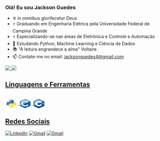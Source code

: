 ### Olá! Eu sou Jackson Guedes 

- ✞  in omnibus glorifecetur Deus
- ⚡ Graduando em Engenharia Elétrica pela Universidade Federal de Campina Grande
- ⚡ Especializando-se nas áreas de Eletrônica e Controle e Automação
- 🌱 Estudando Python, Machine Learning e Ciência de Dados
- 📚 "A leitura engrandece a alma" Voltaire
- 📫 Contate-me no email: jacksonguedes4@gmail.com

<div>
  <a href="https://github.com/jacksonguedes">
  <img height="180em" src="http://github-readme-stats.vercel.app/api?username=jacksonguedes&show_icons=true&theme=dark&include_all_comits=true&count_private=true"/_>
   <img height="180em" src="http://github-readme-stats.vercel.app/api/top-langs/?username=jacksonguedes&layout=compact&langs_count=16&theme=dark"/_>
<div>
  
  ## Linguagens e Ferramentas
    
<div style="display: incline_block"><br>
  <img align="center" alt="Jack-Python" height="30" width="40" src="http://raw.githubusercontent.com/devicons/devicon/master/icons/python/python-original.svg">
  <img align="center" alt="Jack-C" height="30" width="40" src="http://raw.githubusercontent.com/devicons/devicon/master/icons/c/c-original.svg">
  <img align="center" alt="Jack-c++" height="30" width="40" src="https://raw.githubusercontent.com/devicons/devicon/master/icons/cplusplus/cplusplus-original.svg">
</div>

 ## Redes Sociais

 <div>
  <a href="https://www.linkedin.com/in/jackson-guedes-8a9b54101/" target="_blank"><img src="https://img.shields.io/badge/LinkedIn-0077B5?style=for-the-badge&logo=linkedin&logoColor=white" alt="LinkedIn" target="_blank"></a>
  <a href="mailto:jacksonguedes4@gmail.com"><img src="https://img.shields.io/badge/Gmail-D14836?style=for-the-badge&logo=gmail&logoColor=white" alt="Gmail"></a>
   <a href="https://www.instagram.com/jackson_guedess/" target="_blank"><img src="https://img.shields.io/badge/Instagram-E4405F?style=for-the-badge&logo=instagram&logoColor=white" alt="Gmail"></a>
 </div>
